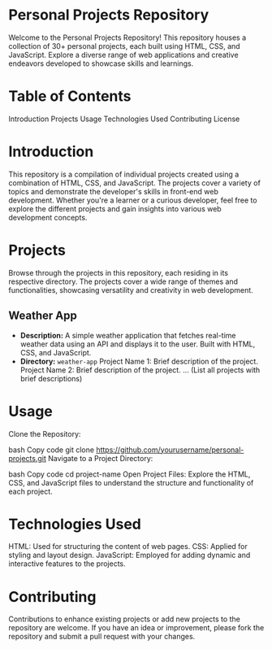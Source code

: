 
# Personal Projects Repository
Welcome to the Personal Projects Repository! This repository houses a collection of 30+ personal projects, each built using HTML, CSS, and JavaScript. Explore a diverse range of web applications and creative endeavors developed to showcase skills and learnings.


# Table of Contents
Introduction
Projects
Usage
Technologies Used
Contributing
License

# Introduction
This repository is a compilation of individual projects created using a combination of HTML, CSS, and JavaScript. The projects cover a variety of topics and demonstrate the developer's skills in front-end web development. Whether you're a learner or a curious developer, feel free to explore the different projects and gain insights into various web development concepts.


# Projects
Browse through the projects in this repository, each residing in its respective directory. The projects cover a wide range of themes and functionalities, showcasing versatility and creativity in web development.

## Weather App
   - **Description:** A simple weather application that fetches real-time weather data using an   API and displays it to the user. Built with HTML, CSS, and JavaScript.
   - **Directory:** `weather-app`
Project Name 1: Brief description of the project.
Project Name 2: Brief description of the project.
...
(List all projects with brief descriptions)

# Usage
Clone the Repository:

bash
Copy code
git clone https://github.com/yourusername/personal-projects.git
Navigate to a Project Directory:

bash
Copy code
cd project-name
Open Project Files:
Explore the HTML, CSS, and JavaScript files to understand the structure and functionality of each project.


# Technologies Used
HTML: Used for structuring the content of web pages.
CSS: Applied for styling and layout design.
JavaScript: Employed for adding dynamic and interactive features to the projects.

# Contributing
Contributions to enhance existing projects or add new projects to the repository are welcome. If you have an idea or improvement, please fork the repository and submit a pull request with your changes.